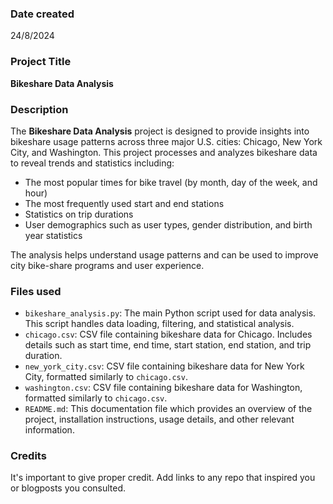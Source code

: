 ### Date created
24/8/2024

### Project Title
**Bikeshare Data Analysis**

### Description
The **Bikeshare Data Analysis** project is designed to provide insights into bikeshare usage patterns across three major U.S. cities: Chicago, New York City, and Washington. This project processes and analyzes bikeshare data to reveal trends and statistics including:

- The most popular times for bike travel (by month, day of the week, and hour)
- The most frequently used start and end stations
- Statistics on trip durations
- User demographics such as user types, gender distribution, and birth year statistics

The analysis helps understand usage patterns and can be used to improve city bike-share programs and user experience.


### Files used
- `bikeshare_analysis.py`: The main Python script used for data analysis. This script handles data loading, filtering, and statistical analysis.
- `chicago.csv`: CSV file containing bikeshare data for Chicago. Includes details such as start time, end time, start station, end station, and trip duration.
- `new_york_city.csv`: CSV file containing bikeshare data for New York City, formatted similarly to `chicago.csv`.
- `washington.csv`: CSV file containing bikeshare data for Washington, formatted similarly to `chicago.csv`.
- `README.md`: This documentation file which provides an overview of the project, installation instructions, usage details, and other relevant information.


### Credits
It's important to give proper credit. Add links to any repo that inspired you or blogposts you consulted.


